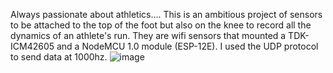 Always passionate about athletics....
This is an ambitious project of sensors to be attached to the top of the foot but also on the knee to record all the dynamics of an athlete's run.
They are wifi sensors that mounted a TDK-ICM42605 and a NodeMCU 1.0 module (ESP-12E).
I used the UDP protocol to send data at 1000hz.
![image](https://github.com/user-attachments/assets/e45ccf8e-cc55-4972-a92b-cd40f0fa2ea3)
